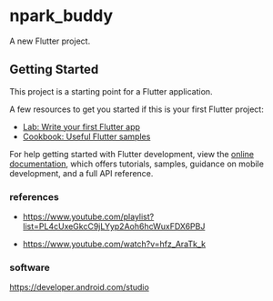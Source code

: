 # npark_buddy

A new Flutter project.

## Getting Started

This project is a starting point for a Flutter application.

A few resources to get you started if this is your first Flutter project:

- [Lab: Write your first Flutter app](https://docs.flutter.dev/get-started/codelab)
- [Cookbook: Useful Flutter samples](https://docs.flutter.dev/cookbook)

For help getting started with Flutter development, view the
[online documentation](https://docs.flutter.dev/), which offers tutorials,
samples, guidance on mobile development, and a full API reference.


### references

- https://www.youtube.com/playlist?list=PL4cUxeGkcC9jLYyp2Aoh6hcWuxFDX6PBJ

- https://www.youtube.com/watch?v=hfz_AraTk_k

### software

https://developer.android.com/studio